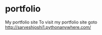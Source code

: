 # portfolio
My portfolio site
To visit my portfolio site goto http://sarveshjoshi1.pythonanywhere.com/
